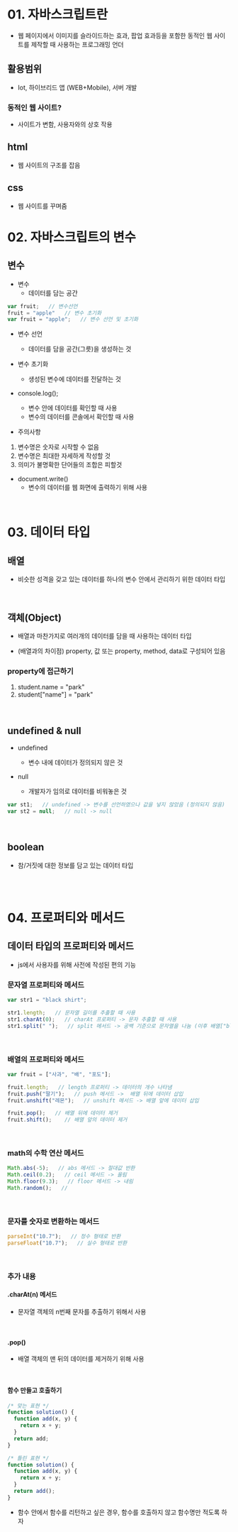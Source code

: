 # 01. 자바스크립트란

- 웹 페이지에서 이미지를 슬라이드하는 효과, 팝업 효과등을 포함한 동적인 웹 사이트를 제작할 때 사용하는 프로그래밍 언더

## 활용범위

- Iot, 하이브리드 앱 (WEB+Mobile), 서버 개발

### 동적인 웹 사이트?
  - 사이트가 변함, 사용자와의 상호 작용

## html

- 웹 사이트의 구조를 잡음

## css

- 웹 사이트를 꾸며줌


# 02. 자바스크립트의 변수

## 변수

- 변수
    - 데이터를 담는 공간

```javascript
var fruit;   // 변수선언
fruit = "apple"   // 변수 초기화
var fruit = "apple";   // 변수 선언 및 초기화
```

- 변수 선언
    - 데이터를 담을 공간(그릇)을 생성하는 것 

- 변수 초기화
    - 생성된 변수에 데이터를 전달하는 것



- console.log();
    - 변수 안에 데이터를 확인할 때 사용  
    - 변수의 데이터를 콘솔에서 확인할 때 사용


- 주의사항

1. 변수명은 숫자로 시작할 수 없음
2. 변수명은 최대한 자세하게 작성할 것
3. 의미가 불명확한 단어들의 조합은 피할것


- document.write()
    - 변수의 데이터를 웹 화면에 출력하기 위해 사용


<br>

# 03. 데이터 타입

## 배열

- 비슷한 성격을 갖고 있는 데이터를 하나의 변수 안에서 관리하기 위한 데이터 타입

<br>

## 객체(Object)

- 배열과 마찬가지로 여러개의 데이터를 담을 때 사용하는 데이터 타입

- (배열과의 차이점) property, 값 또는 property, method, data로 구성되어 있음

### property에 접근하기

1. student.name = "park"
2. student["name"] = "park"

<br>

## undefined & null

- undefined 
  - 변수 내에 데이터가 정의되지 않은 것
  
- null
  - 개발자가 임의로 데이터를 비워놓은 것

```js
var st1;   // undefined -> 변수를 선언하였으나 값을 넣지 않았음 (정의되지 않음)
var st2 = null;   // null -> null 
```




<br>


## boolean

- 참/거짓에 대한 정보를 담고 있는 데이터 타입

<br><br>


# 04. 프로퍼티와 메서드

## 데이터 타입의 프로퍼티와 메서드

- js에서 사용자를 위해 사전에 작성된 편의 기능

### 문자열 프로퍼티와 메서드

```js
var str1 = "black shirt";

str1.length;   // 문자열 길이를 추출할 때 사용
str1.charAt(0);   // charAt 프로퍼티 -> 문자 추출할 때 사용
str1.split(" ");   // split 메서드 -> 공백 기준으로 문자열을 나눔 (이후 배열["black","shirt"]로 출력)
```
<br>

### 배열의 프로퍼티와 메서드
```js
var fruit = ["사과", "배", "포도"];

fruit.length;   // length 프로퍼티 -> 데이터의 개수 나타냄
fruit.push("딸기");   // push 메서드 ->  배열 뒤에 데이터 삽입
fruit.unshift("레몬");   // unshift 메서드 -> 배열 앞에 데이터 삽입

fruit.pop();   // 배열 뒤에 데이터 제거
fruit.shift();    // 배열 앞의 데이터 제거
```

<br>

### math의 수학 연산 메서드

```js
Math.abs(-5);   // abs 메서드 -> 절대값 반환
Math.ceil(0.2);   // ceil 메서드 -> 올림
Math.floor(9.3);   // floor 메서드 -> 내림
Math.random();   // 
```

<br>

### 문자를 숫자로 변환하는 메서드

```js
parseInt("10.7");   // 정수 형태로 반환
parseFloat("10.7");   // 실수 형태로 반환
```

<br>


### 추가 내용

#### .charAt(n) 메서드

- 문자열 객체의 n번째 문자를 추출하기 위해서 사용

<br>

#### .pop() 

- 배열 객체의 맨 뒤의 데이터를 제거하기 위해 사용


<br>

#### 함수 만들고 호출하기


```js
/* 맞는 표현 */
function solution() {
  function add(x, y) {
    return x + y;
  }
  return add;
}

/* 틀린 표현 */
function solution() {
  function add(x, y) {
    return x + y;
  }
  return add();
}
```

- 함수 안에서 함수를 리턴하고 싶은 경우, 함수를 호출하지 않고 함수명만 적도록 하자

<br>

